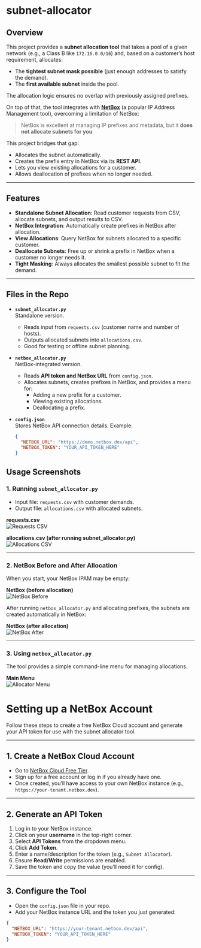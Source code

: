 # subnet-allocator

## Overview
This project provides a **subnet allocation tool** that takes a pool of a given network (e.g., a Class B like `172.16.0.0/16`) and, based on a customer’s host requirement, allocates:
- The **tightest subnet mask possible** (just enough addresses to satisfy the demand).  
- The **first available subnet** inside the pool.  

The allocation logic ensures no overlap with previously assigned prefixes.

On top of that, the tool integrates with **[NetBox](https://netbox.dev/)** (a popular IP Address Management tool), overcoming a limitation of NetBox:  
> NetBox is excellent at managing IP prefixes and metadata, but it **does not allocate subnets for you**.  

This project bridges that gap:  
- Allocates the subnet automatically.  
- Creates the prefix entry in NetBox via its **REST API**.  
- Lets you view existing allocations for a customer.  
- Allows deallocation of prefixes when no longer needed.  

---

## Features
- **Standalone Subnet Allocation**: Read customer requests from CSV, allocate subnets, and output results to CSV.  
- **NetBox Integration**: Automatically create prefixes in NetBox after allocation.  
- **View Allocations**: Query NetBox for subnets allocated to a specific customer.  
- **Deallocate Subnets**: Free up or shrink a prefix in NetBox when a customer no longer needs it.  
- **Tight Masking**: Always allocates the smallest possible subnet to fit the demand.  

---

## Files in the Repo
- **`subnet_allocator.py`**  
  Standalone version.  
  - Reads input from `requests.csv` (customer name and number of hosts).  
  - Outputs allocated subnets into `allocations.csv`.  
  - Good for testing or offline subnet planning.  

- **`netbox_allocator.py`**  
  NetBox-integrated version.  
  - Reads **API token and NetBox URL** from `config.json`.  
  - Allocates subnets, creates prefixes in NetBox, and provides a menu for:
    - Adding a new prefix for a customer.  
    - Viewing existing allocations.  
    - Deallocating a prefix.  

- **`config.json`**  
  Stores NetBox API connection details. Example:
  ```json
  {
    "NETBOX_URL": "https://demo.netbox.dev/api",
    "NETBOX_TOKEN": "YOUR_API_TOKEN_HERE"
  }

## Usage Screenshots

### 1. Running `subnet_allocator.py`
- Input file: `requests.csv` with customer demands.  
- Output file: `allocations.csv` with allocated subnets.  

**requests.csv**  
![Requests CSV](screenshots/requests.png)  

**allocations.csv (after running subnet_allocator.py)**  
![Allocations CSV](screenshots/allocations.png)  

---

### 2. NetBox Before and After Allocation
When you start, your NetBox IPAM may be empty:  

**NetBox (before allocation)**  
![NetBox Before](screenshots/netbox_before.png)  

After running `netbox_allocator.py` and allocating prefixes, the subnets are created automatically in NetBox:  

**NetBox (after allocation)**  
![NetBox After](screenshots/netbox_after.png)  

---

### 3. Using `netbox_allocator.py`
The tool provides a simple command-line menu for managing allocations.  

**Main Menu**  
![Allocator Menu](screenshots/allocation_menu.png)  


# Setting up a NetBox Account

Follow these steps to create a free NetBox Cloud account and generate your API token for use with the subnet allocator tool.

---

## 1. Create a NetBox Cloud Account
- Go to [NetBox Cloud Free Tier](https://www.netbox.dev/signup/).  
- Sign up for a free account or log in if you already have one.  
- Once created, you’ll have access to your own NetBox instance (e.g., `https://your-tenant.netbox.dev`).  

---

## 2. Generate an API Token
1. Log in to your NetBox instance.  
2. Click on your **username** in the top-right corner.  
3. Select **API Tokens** from the dropdown menu.  
4. Click **Add Token**.  
5. Enter a name/description for the token (e.g., `Subnet Allocator`).  
6. Ensure **Read/Write** permissions are enabled.  
7. Save the token and copy the value (you’ll need it for config).  

---

## 3. Configure the Tool
- Open the `config.json` file in your repo.  
- Add your NetBox instance URL and the token you just generated:

```json
{
  "NETBOX_URL": "https://your-tenant.netbox.dev/api",
  "NETBOX_TOKEN": "YOUR_API_TOKEN_HERE"
}

